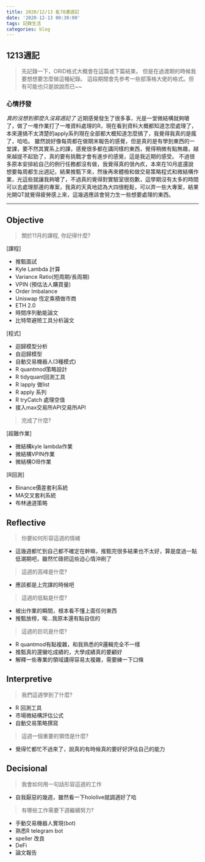 ```yaml
---
title: 2020/12/13 亂78遭週記
date: '2020-12-13 00:30:00'
tags: 記錄生活
categories: blog
---
```

## **1213週記**

> 先記錄一下，ORID格式大概會在這篇或下篇結束。
但是在過渡期的時候我要想想要怎麼做這種紀錄。
這段期間會先參考一些部落格大佬的格式。但有可能也只是說說而已~~

### 心情抒發
*真的沒想到那麼久沒寫週記了*
近期感覺發生了很多事，光是一堂微結構就夠嗆了，做了一堆作業打了一堆資料處理的R，現在看到資料大概都知道怎麼處理了，本來還搞不太清楚的apply系列現在全部都大概知道怎麼搞了，我覺得我真的是瘋了，哈哈。
雖然說好像每周都在做期末報告的感覺，但是真的是有學到東西的一堂課，要不然其實系上的課，感覺很多都在講同樣的東西，覺得稍微有點無趣，越來越提不起勁了，真的要有挑戰才會有進步的感覺，這是我近期的感受。
不過很多原本安排給自己的例行任務都沒有做，我覺得真的很內疚，本來在10月底還說想要每周都生出週記，結果推甄下來，然後再來體檢和做交易策略程式和微結構作業，光這些就讓我夠嗆了，不過真的覺得對實驗室很抱歉，這學期沒有太多的時間可以去處理那邊的專案，我真的天真地認為大四很輕鬆，可以弄一些大專案，結果光開QT就覺得疲勞感上來，這幾週應該會努力生一些想要處理的東西。

---
<!-- more -->
## **Objective**

> 關於11月的課程, 你記得什麼?

[課程]
- 推甄面試
- Kyle Lambda 計算
- Variance Ratio(短周期/長周期)
- VPIN (預估法人購買量)
- Order Imbalance
- Uniswap 恆定乘積做市商
- ETH 2.0
- 時間序列動能論文
- 比特幣避險工具分析論文

[程式]
- 迴歸模型分析
- 自迴歸模型
- 自動交易機器人(3種模式)
- R quantmod策略設計
- R tidyquant回測工具
- R lapply 做list
- R apply 系列
- R tryCatch 處理空值
- 接入max交易所API交易所API


> 完成了什麼?

[超難作業]
- 微結構kyle lambda作業
- 微結構VPIN作業
- 微結構OIB作業

[R回測]
- Binance價差套利系統
- MA交叉套利系統
- 布林通道策略

## **Reflective**

> 你要如何形容這週的情緒

* 這幾週都忙到自己都不確定在幹嘛，推甄完很多結果也不太好，算是度過一點低潮期吧，雖然忙碌把這些迫心情沖刷了

> 這週的高峰是什麼?

* 應該都是上完課的時候吧

> 這週的低點是什麼?

* 被出作業的瞬間，根本看不懂上面任何東西
* 推甄放榜，唉...我原本還有點自信的

> 這週的巨坑是什麼?

* R quantmod有點複雜，和我熟悉的R邏輯完全不一樣
* 推甄真的還蠻吃成績的，大學成績真的要顧好
* 解釋一些專業的領域講得容易太複雜，需要練一下口條

## **Interpretive**

> 我們這週學到了什麼?

- R 回測工具
- 市場微結構評估公式
- 自動交易策略撰寫

> 這週一個重要的領悟是什麼?

* 覺得忙都忙不過來了，說真的有時候真的要好好評估自己的能力

## **Decisional**

> 我會如何用一句話形容這週的工作

* 自我厭惡的幾週，雖然看一下hololive就調適好了哈

> 有哪些工作需要下週繼續努力?

- 手動交易機器人實現(bot)
- 熟悉R telegram bot
- speller 改良
- DeFi
- 論文報告

